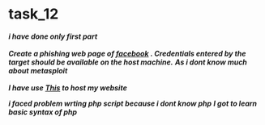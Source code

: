 # task_12

***i have done only first part
<br></br>
Create a phishing web page of [facebook](https://www.facebook.com/) . Credentials entered
by the target should be available on the host machine.***
***As i dont know much about metasploit***
<br></br>
***I have use [This](https://in.000webhost.com/) to host my website***

***i faced problem wrting php script because i dont know php*** 
***I got to learn basic syntax of php***




